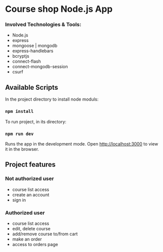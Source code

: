 # Course shop Node.js App

### Involved Technologies & Tools:
* Node.js
* express
* mongoose | mongodb 
* express-handlebars
* bcryptjs
* connect-flash
* connect-mongodb-session
* csurf

## Available Scripts

In the project directory to install node moduls:
### `npm install`

To run project, in its directory:
### `npm run dev`

Runs the app in the development mode.
Open [http://localhost:3000](http://localhost:3000) to view it in the browser.

## Project features

### Not authorized user
- course list access
- create an account
- sign in 

### Authorized user
- course list access
- edit, delete course
- add/remove course to/from cart
- make an order
- access to orders page


